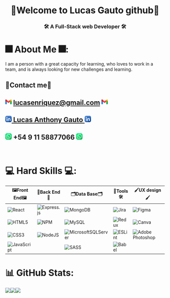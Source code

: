 <h1 align="center">👋Welcome to Lucas Gauto github👋</h1>
<h3 align="center">🛠️ A Full-Stack web Developer 🛠️</h3>


# 🎆 About Me 🎆:
  I am a person with a great capacity for learning, who loves to work in a team, and is always looking for new challenges and learning.<br>


## 📩Contact me📩

## <img src="./Img/Gmail.png" alt="Gmail image"> lucasenriquez@gmail.com <img src="./Img/Gmail.png" alt="Gmail image">

<a href="https://www.linkedin.com/in/lucas-anthony-gauto/"><h2><img src="./Img/linkedin.png" alt="linkedIn image"> Lucas Anthony Gauto <img src="./Img/linkedin.png" alt="LinkedIn image"></h2></a>

## <img src="./Img/whatsapp.png" alt="Whatsapp image"> +54 9 11 58877066 <img src="./Img/whatsapp.png" alt="Whatsapp image">
   <br/>

# 💻 Hard Skills 💻:

|🖼️Front End🖼️|🎨Back End🎨|🗂️Data Base🗂️|🔧Tools🛠️|🖌️UX design🖌️|
|--------------|-------------|--------------|----------|--------------|
|![React](https://img.shields.io/badge/react-%2320232a.svg?style=for-the-badge&logo=react&logoColor=%2361DAFB)|![Express.js](https://img.shields.io/badge/express.js-%23404d59.svg?style=for-the-badge&logo=express&logoColor=%2361DAFB)|![MongoDB](https://img.shields.io/badge/MongoDB-%234ea94b.svg?style=for-the-badge&logo=mongodb&logoColor=white)|![Jira](https://img.shields.io/badge/jira-%230A0FFF.svg?style=for-the-badge&logo=jira&logoColor=white) |![Figma](https://img.shields.io/badge/figma-%23F24E1E.svg?style=for-the-badge&logo=figma&logoColor=white)|
![HTML5](https://img.shields.io/badge/html5-%23E34F26.svg?style=for-the-badge&logo=html5&logoColor=white)|![NPM](https://img.shields.io/badge/NPM-%23000000.svg?style=for-the-badge&logo=npm&logoColor=white) |![MySQL](https://img.shields.io/badge/mysql-%2300f.svg?style=for-the-badge&logo=mysql&logoColor=white)|![Redux](https://img.shields.io/badge/redux-%23593d88.svg?style=for-the-badge&logo=redux&logoColor=white) |![Canva](https://img.shields.io/badge/Canva-%2300C4CC.svg?style=for-the-badge&logo=Canva&logoColor=white)|
![CSS3](https://img.shields.io/badge/css3-%231572B6.svg?style=for-the-badge&logo=css3&logoColor=white)|![NodeJS](https://img.shields.io/badge/node.js-6DA55F?style=for-the-badge&logo=node.js&logoColor=white)|![MicrosoftSQLServer](https://img.shields.io/badge/Microsoft%20SQL%20Sever-CC2927?style=for-the-badge&logo=microsoft%20sql%20server&logoColor=white)|![ESLint](https://img.shields.io/badge/ESLint-4B3263?style=for-the-badge&logo=eslint&logoColor=white)|![Adobe Photoshop](https://img.shields.io/badge/adobephotoshop-%2331A8FF.svg?style=for-the-badge&logo=adobephotoshop&logoColor=white)|
![JavaScript](https://img.shields.io/badge/javascript-%23323330.svg?style=for-the-badge&logo=javascript&logoColor=%23F7DF1E) ||![SASS](https://img.shields.io/badge/SASS-hotpink.svg?style=for-the-badge&logo=SASS&logoColor=white)|![Babel](https://img.shields.io/badge/Babel-F9DC3e?style=for-the-badge&logo=babel&logoColor=black) |




# 📊 GitHub Stats:

![](https://github-readme-stats.vercel.app/api?username=LucasAnthonyGauto&theme=dark&hide_border=false&include_all_commits=true&count_private=true)![](https://github-readme-streak-stats.herokuapp.com/?user=LucasAnthonyGauto&theme=dark&hide_border=false)![](https://github-readme-stats.vercel.app/api/top-langs/?username=LucasAnthonyGauto&theme=dark&hide_border=false&include_all_commits=true&count_private=true&layout=compact)

